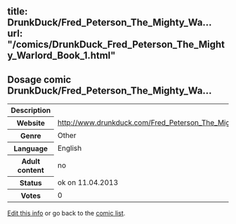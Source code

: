 title: DrunkDuck/Fred_Peterson_The_Mighty_Wa...
url: "/comics/DrunkDuck_Fred_Peterson_The_Mighty_Warlord_Book_1.html"
---
Dosage comic DrunkDuck/Fred_Peterson_The_Mighty_Wa...
-----------------------------------------

<table class="comicinfo">
<tr>
<th>Description</th><td></td>
</tr>
<tr>
<th>Website</th><td><a href="http://www.drunkduck.com/Fred_Peterson_The_Mighty_Warlord_Book_1/">http://www.drunkduck.com/Fred_Peterson_The_Mighty_Warlord_Book_1/</a></td>
</tr>
<tr>
<th>Genre</th><td>Other</td>
</tr>
<tr>
<th>Language</th><td>English</td>
</tr>
<tr>
<th>Adult content</th><td>no</td>
</tr>
<tr>
<th>Status</th><td>ok on 11.04.2013</td>
</tr>
<tr>
<th>Votes</th><td>0</div></td>
</tr>
</table>

[Edit this info](/comics/DrunkDuck_Fred_Peterson_The_Mighty_Warlord_Book_1_edit.html) or go back to the [comic list](../comic-index.html).
